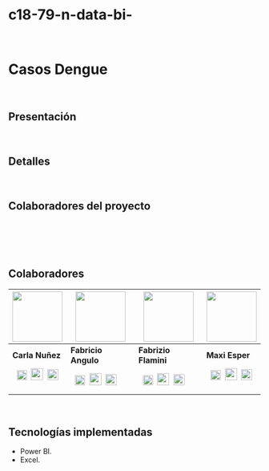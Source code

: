 # c18-79-n-data-bi-
&nbsp;&nbsp;
# Casos Dengue
&nbsp;
&nbsp;
## Presentación
&nbsp;
&nbsp;
## Detalles
&nbsp;
## Colaboradores del proyecto
&nbsp;
## 
## 
## 
## 
&nbsp;
## Colaboradores
| <img src="![carla](https://github.com/FabricioAngulo/c18-79-n-data-bi-/assets/156029433/44511131-eeda-41fd-bb13-3805961ba7fb)" width="100" align="center"> | <img src="https://github.com/No-Country/c17-94-n-data-bi/assets/101953114/fba349cf-040f-4434-b22a-b4bd8ed5b3ed" width="100" align="center"> | <img src="![fabrizio](https://github.com/FabricioAngulo/c18-79-n-data-bi-/assets/156029433/77bdad23-d6c1-4453-a5dd-eed9a25787c2)" width="100" align="center"> | <img src="" width="100" align="center">|
|----------------|-----------------|---------------|----------------|
| **Carla Nuñez** | **Fabricio Angulo** | **Fabrizio Flamini** | **Maxi Esper** |
|&nbsp;&nbsp;[<img src="https://github.com/No-Country/c17-94-n-data-bi/assets/101953114/cb738ad2-6cd5-4894-b118-36ea91badc77" width="20">](//www.linkedin.com/in/carlanunez99)&nbsp;&nbsp;[<img src="https://github.com/No-Country/c17-94-n-data-bi/assets/101953114/40e36b9e-6016-45a9-9637-743229f78e57" width="24">](https://github.com/emilitum)&nbsp;&nbsp;[<img src="https://github.com/No-Country/c17-94-n-data-bi/assets/101953114/777e1a1b-22b2-47bf-9d3c-d8e95d21dfaf" width="22">](mailto:nunez99carla@gmail.com)&nbsp;&nbsp;|&nbsp;&nbsp;[<img src="https://github.com/No-Country/c17-94-n-data-bi/assets/101953114/cb738ad2-6cd5-4894-b118-36ea91badc77" width="20">](https://www.linkedin.com/in/fabricio-diego-angulo-luna-0a8b46259/)&nbsp;&nbsp;[<img src="https://github.com/No-Country/c17-94-n-data-bi/assets/101953114/40e36b9e-6016-45a9-9637-743229f78e57" width="24">](https://github.com/FabricioAngulo)&nbsp;&nbsp;[<img src="https://github.com/No-Country/c17-94-n-data-bi/assets/101953114/777e1a1b-22b2-47bf-9d3c-d8e95d21dfaf" width="22">](mailto:fabriciorff.2525@gmail.com)&nbsp;&nbsp;|&nbsp;&nbsp;[<img src="https://github.com/No-Country/c17-94-n-data-bi/assets/101953114/cb738ad2-6cd5-4894-b118-36ea91badc77" width="20">](https://www.linkedin.com/in/fabrizioflamini?utm_source=share&utm_campaign=share_via&utm_content=profile&utm_medium=android_app)&nbsp;&nbsp;[<img src="https://github.com/No-Country/c17-94-n-data-bi/assets/101953114/40e36b9e-6016-45a9-9637-743229f78e57" width="24">](https://github.com/GabrielNohra)&nbsp;&nbsp;[<img src="https://github.com/No-Country/c17-94-n-data-bi/assets/101953114/777e1a1b-22b2-47bf-9d3c-d8e95d21dfaf" width="22">](mailto:flaminifabrizio28@gmail.com)&nbsp;&nbsp;|&nbsp;&nbsp;[<img src="https://github.com/No-Country/c17-94-n-data-bi/assets/101953114/cb738ad2-6cd5-4894-b118-36ea91badc77" width="20">](https://www.linkedin.com/in/nahir-esper/)&nbsp;&nbsp;[<img src="https://github.com/No-Country/c17-94-n-data-bi/assets/101953114/40e36b9e-6016-45a9-9637-743229f78e57" width="24">](https://github.com/GabooV2)&nbsp;&nbsp;[<img src="https://github.com/No-Country/c17-94-n-data-bi/assets/101953114/777e1a1b-22b2-47bf-9d3c-d8e95d21dfaf" width="22">](mailto:nunez99carla@gmail.com)&nbsp;&nbsp;|

&nbsp;
&nbsp;
## Tecnologías implementadas
- Power BI.
- Excel.

